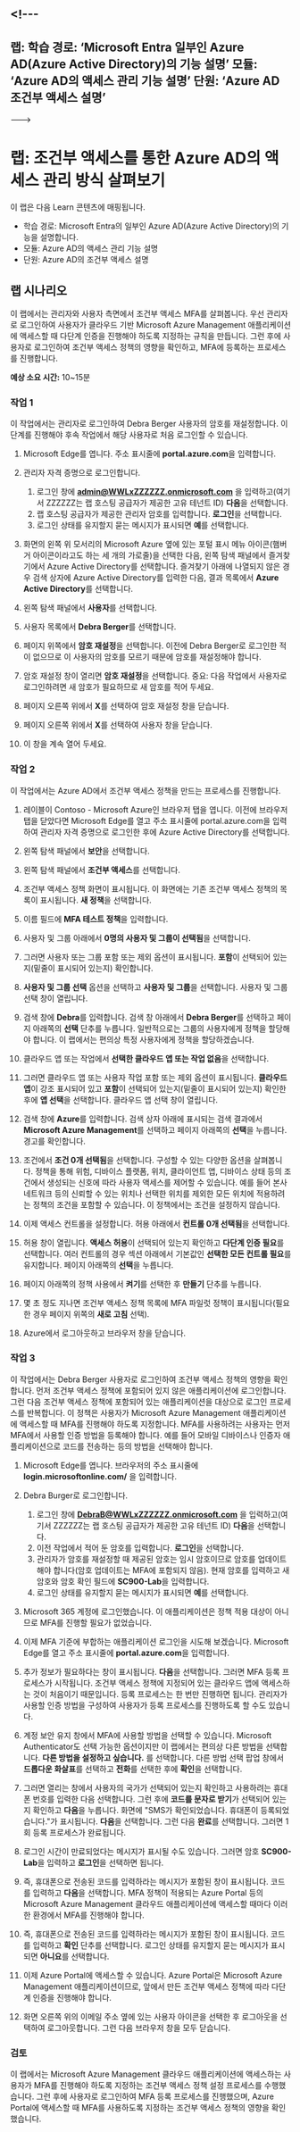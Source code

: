 <a name="---"></a><!---
---
랩: 학습 경로: ‘Microsoft Entra 일부인 Azure AD(Azure Active Directory)의 기능 설명’ 모듈: ‘Azure AD의 액세스 관리 기능 설명’ 단원: ‘Azure AD 조건부 액세스 설명’
---
--->

# <a name="lab-explore-access-management-in-azure-ad-with-conditional"></a>랩: 조건부 액세스를 통한 Azure AD의 액세스 관리 방식 살펴보기

이 랩은 다음 Learn 콘텐츠에 매핑됩니다.

- 학습 경로: Microsoft Entra의 일부인 Azure AD(Azure Active Directory)의 기능을 설명합니다.
- 모듈: Azure AD의 액세스 관리 기능 설명
- 단원: Azure AD의 조건부 액세스 설명

## <a name="lab-scenario"></a>랩 시나리오

이 랩에서는 관리자와 사용자 측면에서 조건부 액세스 MFA를 살펴봅니다.  우선 관리자로 로그인하여 사용자가 클라우드 기반 Microsoft Azure Management 애플리케이션에 액세스할 때 다단계 인증을 진행해야 하도록 지정하는 규칙을 만듭니다.  그런 후에 사용자로 로그인하여 조건부 액세스 정책의 영향을 확인하고, MFA에 등록하는 프로세스를 진행합니다.

**예상 소요 시간:** 10~15분

### <a name="task-1"></a>작업 1

이 작업에서는 관리자로 로그인하여 Debra Berger 사용자의 암호를 재설정합니다.  이 단계를 진행해야 후속 작업에서 해당 사용자로 처음 로그인할 수 있습니다.

1. Microsoft Edge를 엽니다.  주소 표시줄에 **portal.azure.com**을 입력합니다.

2. 관리자 자격 증명으로 로그인합니다.
    1. 로그인 창에 **admin@WWLxZZZZZZ.onmicrosoft.com** 을 입력하고(여기서 ZZZZZZ는 랩 호스팅 공급자가 제공한 고유 테넌트 ID) **다음**을 선택합니다.
    1. 랩 호스팅 공급자가 제공한 관리자 암호를 입력합니다. **로그인**을 선택합니다.
    1. 로그인 상태를 유지할지 묻는 메시지가 표시되면 **예**를 선택합니다.

3. 화면의 왼쪽 위 모서리의 Microsoft Azure 옆에 있는 포털 표시 메뉴 아이콘(햄버거 아이콘이라고도 하는 세 개의 가로줄)을 선택한 다음, 왼쪽 탐색 패널에서 즐겨찾기에서 Azure Active Directory를 선택합니다. 즐겨찾기 아래에 나열되지 않은 경우 검색 상자에 Azure Active Directory를 입력한 다음, 결과 목록에서 **Azure Active Directory**를 선택합니다.

4. 왼쪽 탐색 패널에서 **사용자**를 선택합니다.

5. 사용자 목록에서 **Debra Berger**를 선택합니다.

6. 페이지 위쪽에서 **암호 재설정**을 선택합니다. 이전에 Debra Berger로 로그인한 적이 없으므로 이 사용자의 암호를 모르기 때문에 암호를 재설정해야 합니다.

7. 암호 재설정 창이 열리면 **암호 재설정**을 선택합니다.  중요: 다음 작업에서 사용자로 로그인하려면 새 암호가 필요하므로 새 암호를 적어 두세요.

8. 페이지 오른쪽 위에서 **X**를 선택하여 암호 재설정 창을 닫습니다.

9. 페이지 오른쪽 위에서 **X**를 선택하여 사용자 창을 닫습니다.

10. 이 창을 계속 열어 두세요.

### <a name="task-2"></a>작업 2

이 작업에서는 Azure AD에서 조건부 액세스 정책을 만드는 프로세스를 진행합니다.

1. 레이블이 Contoso - Microsoft Azure인 브라우저 탭을 엽니다.   이전에 브라우저 탭을 닫았다면 Microsoft Edge를 열고 주소 표시줄에 portal.azure.com을 입력하여 관리자 자격 증명으로 로그인한 후에 Azure Active Directory를 선택합니다.  

2. 왼쪽 탐색 패널에서 **보안**을 선택합니다.

3. 왼쪽 탐색 패널에서 **조건부 액세스**를 선택합니다.

4. 조건부 액세스 정책 화면이 표시됩니다. 이 화면에는 기존 조건부 액세스 정책의 목록이 표시됩니다. **새 정책**을 선택합니다.

5. 이름 필드에 **MFA 테스트 정책**을 입력합니다.

6. 사용자 및 그룹 아래에서 **0명의 사용자 및 그룹이 선택됨**을 선택합니다.

7. 그러면 사용자 또는 그룹 포함 또는 제외 옵션이 표시됩니다.  **포함**이 선택되어 있는지(밑줄이 표시되어 있는지) 확인합니다.

8. **사용자 및 그룹 선택** 옵션을 선택하고 **사용자 및 그룹**을 선택합니다.  사용자 및 그룹 선택 창이 열립니다.  

9. 검색 창에 **Debra**를 입력합니다.  검색 창 아래에서 **Debra Berger**를 선택하고 페이지 아래쪽의 **선택** 단추를 누릅니다.  일반적으로는 그룹의 사용자에게 정책을 할당해야 합니다.  이 랩에서는 편의상 특정 사용자에게 정책을 할당하겠습니다.

10. 클라우드 앱 또는 작업에서 **선택한 클라우드 앱 또는 작업 없음**을 선택합니다.

11. 그러면 클라우드 앱 또는 사용자 작업 포함 또는 제외 옵션이 표시됩니다.  **클라우드 앱**이 강조 표시되어 있고 **포함**이 선택되어 있는지(밑줄이 표시되어 있는지) 확인한 후에 **앱 선택**을 선택합니다.  클라우드 앱 선택 창이 열립니다.

12. 검색 창에 **Azure**를 입력합니다.  검색 상자 아래에 표시되는 검색 결과에서 **Microsoft Azure Management**를 선택하고 페이지 아래쪽의 **선택**을 누릅니다.  경고를 확인합니다.  

13. 조건에서 **조건 0개 선택됨**을 선택합니다.  구성할 수 있는 다양한 옵션을 살펴봅니다.  정책을 통해 위험, 디바이스 플랫폼, 위치, 클라이언트 앱, 디바이스 상태 등의 조건에서 생성되는 신호에 따라 사용자 액세스를 제어할 수 있습니다.  예를 들어 본사 네트워크 등의 신뢰할 수 있는 위치나 선택한 위치를 제외한 모든 위치에 적용하려는 정책의 조건을 포함할 수 있습니다.  이 정책에서는 조건을 설정하지 않습니다.

14. 이제 액세스 컨트롤을 설정합니다.  허용 아래에서 **컨트롤 0개 선택됨**을 선택합니다.

15. 허용 창이 열립니다.  **액세스 허용**이 선택되어 있는지 확인하고 **다단계 인증 필요**를 선택합니다.  여러 컨트롤의 경우 섹션 아래에서 기본값인 **선택한 모든 컨트롤 필요**를 유지합니다.  페이지 아래쪽의 **선택**을 누릅니다.

16. 페이지 아래쪽의 정책 사용에서 **켜기**를 선택한 후 **만들기** 단추를 누릅니다.

17. 몇 초 정도 지나면 조건부 액세스 정책 목록에 MFA 파일럿 정책이 표시됩니다(필요한 경우 페이지 위쪽의 **새로 고침** 선택).

18. Azure에서 로그아웃하고 브라우저 창을 닫습니다.

### <a name="task-3"></a>작업 3

이 작업에서는 Debra Berger 사용자로 로그인하여 조건부 액세스 정책의 영향을 확인합니다. 먼저 조건부 액세스 정책에 포함되어 있지 않은 애플리케이션에 로그인합니다.  그런 다음 조건부 액세스 정책에 포함되어 있는 애플리케이션을 대상으로 로그인 프로세스를 반복합니다.  이 정책은 사용자가 Microsoft Azure Management 애플리케이션에 액세스할 때 MFA를 진행해야 하도록 지정합니다.  MFA를 사용하려는 사용자는 먼저 MFA에서 사용할 인증 방법을 등록해야 합니다. 예를 들어 모바일 디바이스나 인증자 애플리케이션으로 코드를 전송하는 등의 방법을 선택해야 합니다.

1. Microsoft Edge를 엽니다.  브라우저의 주소 표시줄에 **login.microsoftonline.com/** 을 입력합니다.

1. Debra Burger로 로그인합니다.
    1. 로그인 창에 **DebraB@WWLxZZZZZZ.onmicrosoft.com** 을 입력하고(여기서 ZZZZZZ는 랩 호스팅 공급자가 제공한 고유 테넌트 ID) **다음**을 선택합니다.
    1. 이전 작업에서 적어 둔 암호를 입력합니다. **로그인**을 선택합니다.
    1. 관리자가 암호를 재설정할 때 제공된 암호는 임시 암호이므로 암호를 업데이트해야 합니다(암호 업데이트는 MFA에 포함되지 않음).  현재 암호를 입력하고 새 암호와 암호 확인 필드에 **SC900-Lab**을 입력합니다.
    1. 로그인 상태를 유지할지 묻는 메시지가 표시되면 **예**를 선택합니다.

1. Microsoft 365 계정에 로그인했습니다.  이 애플리케이션은 정책 적용 대상이 아니므로 MFA를 진행할 필요가 없었습니다.

1. 이제 MFA 기준에 부합하는 애플리케이션 로그인을 시도해 보겠습니다.  Microsoft Edge를 열고 주소 표시줄에 **portal.azure.com**을 입력합니다.

1. 추가 정보가 필요하다는 창이 표시됩니다.  **다음**을 선택합니다.  그러면 MFA 등록 프로세스가 시작됩니다. 조건부 액세스 정책에 지정되어 있는 클라우드 앱에 액세스하는 것이 처음이기 때문입니다.  등록 프로세스는 한 번만 진행하면 됩니다.   관리자가 사용할 인증 방법을 구성하여 사용자가 등록 프로세스를 진행하도록 할 수도 있습니다.

1. 계정 보안 유지 창에서 MFA에 사용할 방법을 선택할 수 있습니다.  Microsoft Authenticator도 선택 가능한 옵션이지만 이 랩에서는 편의상 다른 방법을 선택합니다.  **다른 방법을 설정하고 싶습니다.** 를 선택합니다.  다른 방법 선택 팝업 창에서 **드롭다운 화살표**를 선택하고 **전화**를 선택한 후에 **확인**을 선택합니다.

1. 그러면 열리는 창에서 사용자의 국가가 선택되어 있는지 확인하고 사용하려는 휴대폰 번호를 입력한 다음 선택합니다. 그런 후에 **코드를 문자로 받기**가 선택되어 있는지 확인하고 **다음**을 누릅니다.  화면에 "SMS가 확인되었습니다. 휴대폰이 등록되었습니다."가 표시됩니다.  **다음**을 선택합니다. 그런 다음 **완료**를 선택합니다.  그러면 1회 등록 프로세스가 완료됩니다.

1. 로그인 시간이 만료되었다는 메시지가 표시될 수도 있습니다.  그러면 암호 **SC900-Lab**을 입력하고 **로그인**을 선택하면 됩니다.

1. 즉, 휴대폰으로 전송된 코드를 입력하라는 메시지가 포함된 창이 표시됩니다.  코드를 입력하고 **다음**을 선택합니다.  MFA 정책이 적용되는 Azure Portal 등의 Microsoft Azure Management 클라우드 애플리케이션에 액세스할 때마다 이러한 환경에서 MFA를 진행해야 합니다.

1. 즉, 휴대폰으로 전송된 코드를 입력하라는 메시지가 포함된 창이 표시됩니다.  코드를 입력하고 **확인** 단추를 선택합니다.  로그인 상태를 유지할지 묻는 메시지가 표시되면 **아니요**를 선택합니다.

1. 이제 Azure Portal에 액세스할 수 있습니다.  Azure Portal은 Microsoft Azure Management 애플리케이션이므로, 앞에서 만든 조건부 액세스 정책에 따라 다단계 인증을 진행해야 합니다.  

1. 화면 오른쪽 위의 이메일 주소 옆에 있는 사용자 아이콘을 선택한 후 로그아웃을 선택하여 로그아웃합니다. 그런 다음 브라우저 창을 모두 닫습니다.

### <a name="review"></a>검토

이 랩에서는 Microsoft Azure Management 클라우드 애플리케이션에 액세스하는 사용자가 MFA를 진행해야 하도록 지정하는 조건부 액세스 정책 설정 프로세스를 수행했습니다.  그런 후에 사용자로 로그인하여 MFA 등록 프로세스를 진행했으며, Azure Portal에 액세스할 때 MFA를 사용하도록 지정하는 조건부 액세스 정책의 영향을 확인했습니다.
